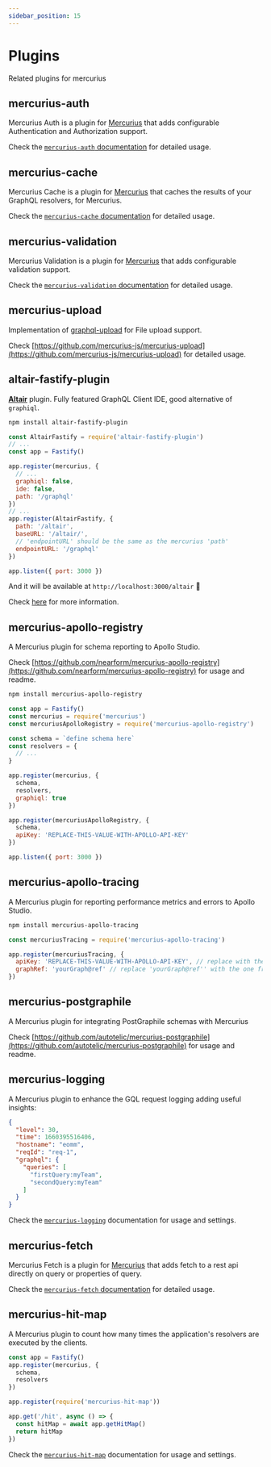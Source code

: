```yaml
---
sidebar_position: 15
---
```


# Plugins

Related plugins for mercurius

## mercurius-auth

Mercurius Auth is a plugin for [Mercurius](https://mercurius.dev) that adds configurable Authentication and Authorization support.

Check the [`mercurius-auth` documentation](https://github.com/mercurius-js/auth) for detailed usage.

## mercurius-cache

Mercurius Cache is a plugin for [Mercurius](https://mercurius.dev) that caches the results of your GraphQL resolvers, for Mercurius.

Check the [`mercurius-cache` documentation](https://github.com/mercurius-js/cache) for detailed usage.

## mercurius-validation

Mercurius Validation is a plugin for [Mercurius](https://mercurius.dev) that adds configurable validation support.

Check the [`mercurius-validation` documentation](https://github.com/mercurius-js/validation) for detailed usage.

## mercurius-upload

Implementation of [graphql-upload](https://github.com/jaydenseric/graphql-upload) for File upload support.

Check [https://github.com/mercurius-js/mercurius-upload](https://github.com/mercurius-js/mercurius-upload) for detailed usage.

## altair-fastify-plugin

[**Altair**](https://altairgraphql.dev/) plugin. Fully featured GraphQL Client IDE, good alternative of `graphiql`.

```bash
npm install altair-fastify-plugin
```

```js
const AltairFastify = require('altair-fastify-plugin')
// ...
const app = Fastify()

app.register(mercurius, {
  // ...
  graphiql: false,
  ide: false,
  path: '/graphql'
})
// ...
app.register(AltairFastify, {
  path: '/altair',
  baseURL: '/altair/',
  // 'endpointURL' should be the same as the mercurius 'path'
  endpointURL: '/graphql'
})

app.listen({ port: 3000 })
```

And it will be available at `http://localhost:3000/altair` 🎉

Check [here](https://github.com/imolorhe/altair/tree/staging/packages/altair-fastify-plugin) for more information.

## mercurius-apollo-registry

A Mercurius plugin for schema reporting to Apollo Studio.

Check [https://github.com/nearform/mercurius-apollo-registry](https://github.com/nearform/mercurius-apollo-registry) for usage and readme.

```bash
npm install mercurius-apollo-registry
```

```js
const app = Fastify()
const mercurius = require('mercurius')
const mercuriusApolloRegistry = require('mercurius-apollo-registry')

const schema = `define schema here`
const resolvers = { 
  // ... 
}

app.register(mercurius, {
  schema,
  resolvers,
  graphiql: true
})

app.register(mercuriusApolloRegistry, {
  schema,
  apiKey: 'REPLACE-THIS-VALUE-WITH-APOLLO-API-KEY'
})

app.listen({ port: 3000 })
```

## mercurius-apollo-tracing

A Mercurius plugin for reporting performance metrics and errors to Apollo Studio.

```bash
npm install mercurius-apollo-tracing
```

```js
const mercuriusTracing = require('mercurius-apollo-tracing')

app.register(mercuriusTracing, {
  apiKey: 'REPLACE-THIS-VALUE-WITH-APOLLO-API-KEY', // replace with the one from apollo studio
  graphRef: 'yourGraph@ref' // replace 'yourGraph@ref'' with the one from apollo studio
})
```

## mercurius-postgraphile

A Mercurius plugin for integrating PostGraphile schemas with Mercurius

Check [https://github.com/autotelic/mercurius-postgraphile](https://github.com/autotelic/mercurius-postgraphile) for usage and readme.

## mercurius-logging

A Mercurius plugin to enhance the GQL request logging adding useful insights:

```json
{
  "level": 30,
  "time": 1660395516406,
  "hostname": "eomm",
  "reqId": "req-1",
  "graphql": {
    "queries": [
      "firstQuery:myTeam",
      "secondQuery:myTeam"
    ]
  }
}
```

Check the [`mercurius-logging`](https://github.com/Eomm/mercurius-logging) documentation for usage and settings.

## mercurius-fetch

Mercurius Fetch is a plugin for [Mercurius](https://mercurius.dev) that adds fetch to a rest api directly on query or properties of query.

Check the [`mercurius-fetch` documentation](https://github.com/rbonillajr/mercurius-fetch) for detailed usage.

## mercurius-hit-map

A Mercurius plugin to count how many times the application's resolvers are executed by the clients.

```js
const app = Fastify()
app.register(mercurius, {
  schema,
  resolvers
})

app.register(require('mercurius-hit-map'))

app.get('/hit', async () => {
  const hitMap = await app.getHitMap()
  return hitMap
})
```

Check the [`mercurius-hit-map`](https://github.com/Eomm/mercurius-hit-map) documentation for usage and settings.
